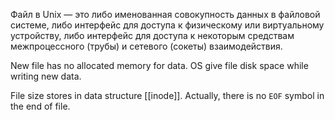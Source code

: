 Файл в Unix — это либо именованная совокупность данных в файловой системе, либо интерфейс для доступа к физическому или виртуальному устройству, либо интерфейс для доступа к некоторым средствам межпроцессного (трубы) и сетевого (сокеты) взаимодействия.

New file has no allocated memory for data. OS give file disk space while writing new data.

File size stores in data structure [[inode]]. Actually, there is no `EOF` symbol in the end of file.